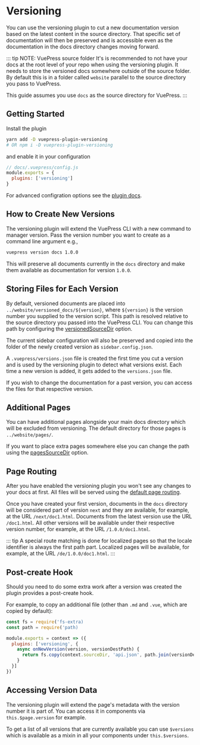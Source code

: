 # Versioning

You can use the versioning plugin to cut a new documentation version based on the latest content in the source directory. That specific set of documentation will then be preserved and is accessible even as the documentation in the docs directory changes moving forward.

::: tip NOTE: VuePress source folder
It's is recommended to not have your docs at the root level of your repo when using the versioning plugin. It needs to store the versioned docs somewhere outside of the source folder. By default this is in a folder called `website` parallel to the source directory you pass to VuePress.

This guide assumes you use `docs` as the source directory for VuePress.
:::

## Getting Started

Install the plugin

```bash
yarn add -D vuepress-plugin-versioning
# OR npm i -D vuepress-plugin-versioning
```

and enable it in your configuration

```js
// docs/.vuepress/config.js
module.exports = {
  plugins: ['versioning']
}
```

For advanced configration options see the [plugin docs](../plugins/versioning-plugin.md).

## How to Create New Versions

The versioning plugin will extend the VuePress CLI with a new command to manager version. Pass the version number you want to create as a command line argument e.g.,

```bash
vuepress version docs 1.0.0
```

This will preserve all documents currently in the `docs` directory and make them available as documentation for version `1.0.0`.

## Storing Files for Each Version

By default, versioned documents are placed into `../website/versioned_docs/${version}`, where `${version}` is the version number you supplied to the version script. This path is resolved relative to the source directory you passed into the VuePress CLI. You can change this path by configuring the [versionedSourceDir](../plugins/versioning-plugin.md#versionedsourcedir) option.

The current sidebar configuration will also be preserved and copied into the folder of the newly created version as `sidebar.config.json`.

A `.vuepress/versions.json` file is created the first time you cut a version and is used by the versioning plugin to detect what versions exist. Each time a new version is added, it gets added to the `versions.json` file.

If you wish to change the documentation for a past version, you can access the files for that respective version.

## Additional Pages

You can have additional pages alongside your main docs directory which will be excluded from versioning. The default directory for those pages is `../website/pages/`.

If you want to place extra pages somewhere else you can change the path using the [pagesSourceDir](../plugins/versioning-plugin.md#pagessourcedir) option.

## Page Routing

After you have enabled the versioning plugin you won't see any changes to your docs at first. All files will be served using the [default page routing](https://v1.vuepress.vuejs.org/guide/directory-structure.html#default-page-routing).

Once you have created your first version, documents in the `docs` directory will be considered part of version `next` and they are available, for example, at the URL `/next/doc1.html`. Documents from the latest version use the URL `/doc1.html`. All other versions will be available under their respective version number, for example, at the URL `/1.0.0/doc1.html`.

::: tip
A special route matching is done for localized pages so that the locale identifier is always the first path part. Localized pages will be available, for example, at the URL `/de/1.0.0/doc1.html`.
:::

## Post-create Hook

Should you need to do some extra work after a version was created the plugin provides a post-create hook.

For example, to copy an additional file (other than `.md` and `.vue`, which are copied by default):

```js
const fs = require('fs-extra)
const path = require('path)

module.exports = context => ({
  plugins: ['versioning', {
    async onNewVersion(version, versionDestPath) {
      return fs.copy(context.sourceDir, 'api.json', path.join(versionDestPath, 'api.json'))
    }
  }]
})
```

## Accessing Version Data

The versioning plugin will extend the page's metadata with the version number it is part of. You can access it in components via `this.$page.version` for example.

To get a list of all versions that are currently available you can use `$versions` which is available as a mixin in all your components under `this.$versions`.
